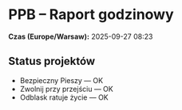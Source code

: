 # PPB – Raport godzinowy
**Czas (Europe/Warsaw):** 2025-09-27 08:23

## Status projektów
- Bezpieczny Pieszy — OK
- Zwolnij przy przejściu — OK
- Odblask ratuje życie — OK

